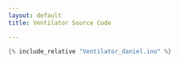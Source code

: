 ```yaml
---
layout: default
title: Ventilator Source Code

---
```


```cpp
{% include_relative "Ventilator_daniel.ino" %}
```
